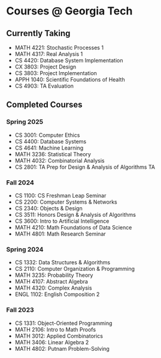 # Courses @ Georgia Tech

## Currently Taking
- MATH 4221: Stochastic Processes 1
- MATH 4317: Real Analysis 1
- CS 4420: Database System Implementation
- CX 3803: Project Design
- CS 3803: Project Implementation
- APPH 1040: Scientific Foundations of Health
- CS 4903: TA Evaluation

## Completed Courses
### Spring 2025
- CS 3001: Computer Ethics
- CS 4400: Database Systems
- CS 4641: Machine Learning
- MATH 3236: Statistical Theory
- MATH 4032: Combinatorial Analysis
- CS 2801: TA Prep for Design & Analysis of Algorithms TA

### Fall 2024
- CS 1100: CS Freshman Leap Seminar
- CS 2200: Computer Systems & Networks
- CS 2340: Objects & Design
- CS 3511: Honors Design & Analysis of Algorithms
- CS 3600: Intro to Artificial Intelligence
- MATH 4210: Math Foundations of Data Science
- MATH 4801: Math Research Seminar

### Spring 2024
- CS 1332: Data Structures & Algorithms
- CS 2110: Computer Organization & Programming
- MATH 3235: Probability Theory
- MATH 4107: Abstract Algebra
- MATH 4320: Complex Analysis
- ENGL 1102: English Composition 2

### Fall 2023
- CS 1331: Object-Oriented Programming
- MATH 2106: Intro to Math Proofs
- MATH 3012: Applied Combinatorics
- MATH 3406: Linear Algebra 2
- MATH 4802: Putnam Problem-Solving
